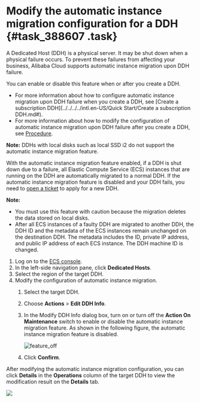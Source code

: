 # Modify the automatic instance migration configuration for a DDH {#task_388607 .task}

A Dedicated Host \(DDH\) is a physical server. It may be shut down when a physical failure occurs. To prevent these failures from affecting your business, Alibaba Cloud supports automatic instance migration upon DDH failure.

You can enable or disable this feature when or after you create a DDH.

-   For more information about how to configure automatic instance migration upon DDH failure when you create a DDH, see [Create a subscription DDH](../../../../intl.en-US/Quick Start/Create a subscription DDH.md#).
-   For more information about how to modify the configuration of automatic instance migration upon DDH failure after you create a DDH, see [Procedure](#all_steps).

**Note:** DDHs with local disks such as local SSD i2 do not support the automatic instance migration feature.

With the automatic instance migration feature enabled, if a DDH is shut down due to a failure, all Elastic Compute Service \(ECS\) instances that are running on the DDH are automatically migrated to a normal DDH. If the automatic instance migration feature is disabled and your DDH fails, you need to [open a ticket](https://workorder-intl.console.aliyun.com/#/overview) to apply for a new DDH.

**Note:** 

-   You must use this feature with caution because the migration deletes the data stored on local disks.
-   After all ECS instances of a faulty DDH are migrated to another DDH, the DDH ID and the metadata of the ECS instances remain unchanged on the destination DDH. The metadata includes the ID, private IP address, and public IP address of each ECS instance. The DDH machine ID is changed.

1.  Log on to the [ECS console](https://ecs.console.aliyun.com/#/ecs).
2.  In the left-side navigation pane, click **Dedicated Hosts**.
3.  Select the region of the target DDH.
4.  Modify the configuration of automatic instance migration. 
    1.  Select the target DDH.
    2.  Choose **Actions** \> **Edit DDH Info**.
    3.  In the Modify DDH Info dialog box, turn on or turn off the **Action On Maintenance** switch to enable or disable the automatic instance migration feature. As shown in the following figure, the automatic instance migration feature is disabled.

        ![feature_off](http://static-aliyun-doc.oss-cn-hangzhou.aliyuncs.com/assets/img/315040/156880150148146_en-US.png)

    4.  Click **Confirm**.

After modifying the automatic instance migration configuration, you can click **Details** in the **Operations** column of the target DDH to view the modification result on the **Details** tab.

![](http://static-aliyun-doc.oss-cn-hangzhou.aliyuncs.com/assets/img/315040/156880150148151_en-US.png)

